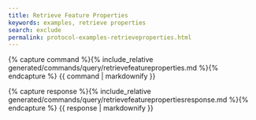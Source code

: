 ```yaml
---
title: Retrieve Feature Properties
keywords: examples, retrieve properties
search: exclude
permalink: protocol-examples-retrieveproperties.html
---
```


{% capture command %}{% include_relative generated/commands/query/retrievefeatureproperties.md %}{% endcapture %}
{{ command | markdownify }}

{% capture response %}{% include_relative generated/commands/query/retrievefeaturepropertiesresponse.md %}{% endcapture %}
{{ response | markdownify }}
